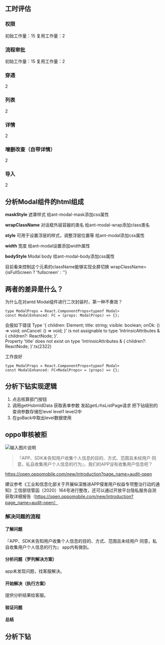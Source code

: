 
## 工时评估

### 权限
初始工作量：15
复用工作量：2

### 流程审批
初始工作量：15
复用工作量：2

### 穿透
2

### 列表
2

### 详情
2

### 增删改查（自带详情）
2

### 导入
2


## 分析Modal组件的html组成
**maskStyle**
遮罩样式
给ant-modal-mask添加css属性

**wrapClassName**
对话框外层容器的类名
给ant-modal-wrap添加class类名

**style**
可用于设置浮层的样式，调整浮层位置等
给ant-modal添加css属性

**width**
宽度
给ant-modal设置添加width属性

**bodyStyle**
Modal body
给ant-modal-body添加css属性

目前看来控制这个元素的className能够实现全屏切换
wrapClassName={isFullScreen ? 'fullscreen' : ''}

## 两者的差异是什么？
为什么在对antd Modal组件进行二次封装时，第一种不奏效？
```tsx
type ModalProps = React.ComponentProps<typeof Modal>
const ModalEnhanced: FC = (props: ModalProps) => {};
```
会报如下错误
Type '{ children: Element; title: string; visible: boolean; onOk: () => void; onCancel: () => void; }' is not assignable to type 'IntrinsicAttributes & { children?: ReactNode; }'.  
Property 'title' does not exist on type 'IntrinsicAttributes & { children?: ReactNode; }'.ts(2322)

工作良好
```
type ModalProps = React.ComponentProps<typeof Modal>
const ModalEnhanced: FC<ModalProps> = (props) => {};
```
## 分析下钻实现逻辑
1. 点击核算部门按钮
2. 调用getHsbmIdData
	获取表单参数
	发起getLrhsListPage请求
	把下钻级别的查询参数存储在level level1 level2中
3. 在goBack中取出level数据使用
	
## oppo审核被拒



![输入图片说明](/imgs/2024-03-18/DtGTcx1bvIolRARX.png)

>『APP、SDK未告知用户收集个人信息的目的、方式、范围且未经用户 同意，私自收集用户个人信息的行为』，我们的APP没有收集用户信息吧？

https://open.oppomobile.com/new/introduction?page_name=audit-open

建议参考《工业和信息化部关于开展纵深推进APP侵害用户权益专项整治行动的通知》工信部信管函〔2020〕164号进行整改，还可以通过开放平台隐私服务自测获取详细报告（https://open.oppomobile.com/new/introduction?page_name=audit-open）


### 解决问题的流程

#### 了解问题
『APP、SDK未告知用户收集个人信息的目的、方式、范围且未经用户 同意，私自收集用户个人信息的行为』
app内有做到。

#### 分析问题（罗列解决方案）
app未发现问题，找客服解决。

#### 开始解决（执行方案）
提供分析结果给客服。

#### 验证问题

#### 总结


## 分析下钻

<!--stackedit_data:
eyJoaXN0b3J5IjpbLTE2NDIwOTI2OTUsLTIwNjE1ODE1NTcsMT
kxODAwMDcwMCwtMTkzMzg3NjQxMywtMzU4NjE2NTM0LC03NjU1
MDc4MTcsLTEzNjEyNDgyMTcsMTE4MDEzNjcyLC01MTk4NzIxNz
UsLTQzNTQ5MTQ2MCwzNDY3MjIxNTUsMTYwNDIwODc1MywtMTk5
NzAwMDYyMywtNjc4OTk4NjAxLC0xNTQzOTI3OTEsLTEzMTU1OT
U0NTQsLTI0MDc2NTYyOCwtNDc4MjkwNzcwLDE4ODg5NjIyNjgs
ODAzOTAzMDkwXX0=
-->